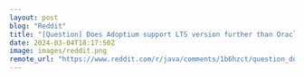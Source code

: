 ```yaml
---
layout: post
blog: "Reddit"
title: "[Question] Does Adoptium support LTS version further than Oracle OpenJDK?"
date: 2024-03-04T18:17:50Z
image: images/reddit.png
remote_url: "https://www.reddit.com/r/java/comments/1b6hzct/question_does_adoptium_support_lts_version/"
---
```

